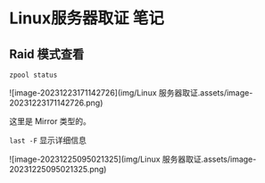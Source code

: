 # Linux服务器取证 笔记

## Raid 模式查看

```
zpool status
```

![image-20231223171142726](img/Linux 服务器取证.assets/image-20231223171142726.png)

这里是 Mirror 类型的。



`last -F` 显示详细信息

![image-20231225095021325](img/Linux 服务器取证.assets/image-20231225095021325.png)

